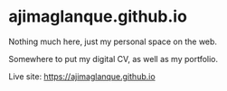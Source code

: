 # ajimaglanque.github.io

Nothing much here, just my personal space on the web.

Somewhere to put my digital CV, as well as my portfolio.

Live site: https://ajimaglanque.github.io
